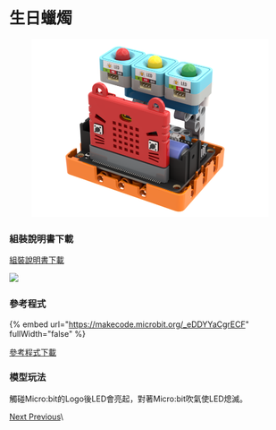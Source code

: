 # 生日蠟燭

<figure><img src="../../../.gitbook/assets/生日蜡烛.png" alt=""><figcaption></figcaption></figure>

### 組裝說明書下載

[組裝說明書下載](https://drive.google.com/drive/folders/1wg_edUZFrqyUONA0FJ6vFBkGArRsfnf4?usp=sharing)

![](https://kittenbothk.readthedocs.io/en/latest/_images/candle_wire.png)

### 參考程式

{% embed url="https://makecode.microbit.org/_eDDYYaCgrECF" fullWidth="false" %}

[參考程式下載](https://makecode.microbit.org/_ibiY2j9o9iTc)

### 模型玩法

觸碰Micro:bit的Logo後LED會亮起，對著Micro:bit吹氣使LED熄滅。

[Next ](https://kittenbothk.readthedocs.io/en/latest/Kits/classroom_inventor/instructions/gate.html)[ Previous](https://kittenbothk.readthedocs.io/en/latest/Kits/classroom_inventor/instructions/firealarm.html)\
